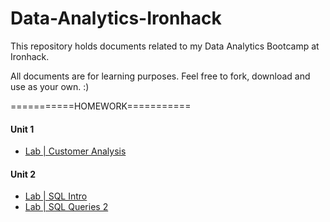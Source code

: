 # Data-Analytics-Ironhack

This repository holds documents related to my Data Analytics Bootcamp at Ironhack.

All documents are for learning purposes. Feel free to fork, download and use as your own. :)



===========HOMEWORK===========

#### Unit 1
- [Lab | Customer Analysis](https://github.com/suphawadeeth/Data-Analytics-Ironhack/blob/main/unit_2/LAB_SQL_intro/intro.sql)

#### Unit 2
- [Lab | SQL Intro](https://github.com/suphawadeeth/Data-Analytics-Ironhack/blob/main/unit_2/LAB_SQL_intro/intro.sql)
- [Lab | SQL Queries 2](https://github.com/suphawadeeth/Data-Analytics-Ironhack/blob/main/unit-2/Lab-SQL-Queries-2/lab_sql2.sql)

